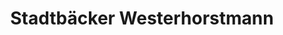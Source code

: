 ---
title: "Stadtbäcker Westerhorstmann"
url: /duesseldorf/stadtbaecker-westerhorstmann-bilker-allee/
shop: Bäckerei
---